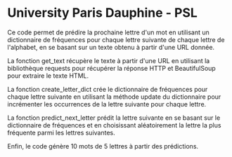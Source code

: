 # University Paris Dauphine - PSL

Ce code permet de prédire la prochaine lettre d'un mot en utilisant un dictionnaire de fréquences pour chaque lettre suivante de chaque lettre de l'alphabet, en se basant sur un texte obtenu à partir d'une URL donnée.  
  
La fonction get_text récupère le texte à partir d'une URL en utilisant la bibliothèque requests pour récupérer la réponse HTTP et BeautifulSoup pour extraire le texte HTML.  
  
La fonction create_letter_dict crée le dictionnaire de fréquences pour chaque lettre suivante en utilisant la méthode update du dictionnaire pour incrémenter les occurrences de la lettre suivante pour chaque lettre.  
  
La fonction predict_next_letter prédit la lettre suivante en se basant sur le dictionnaire de fréquences et en choisissant aléatoirement la lettre la plus fréquente parmi les lettres suivantes.  
  
Enfin, le code génère 10 mots de 5 lettres à partir des prédictions.  
